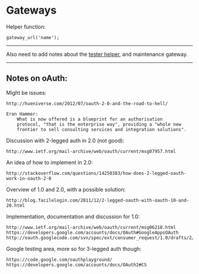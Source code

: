 
# Gateways

Helper function:

	gateway_url('name');

---

Also need to add notes about the [tester helper](../../doc/system/tester.md), and maintenance gateway.

---

## Notes on oAuth:

Might be issues:

	http://hueniverse.com/2012/07/oauth-2-0-and-the-road-to-hell/

	Eran Hammer:
		What is now offered is a blueprint for an authorisation
		protocol, "that is the enterprise way", providing a "whole new
		frontier to sell consulting services and integration solutions".

Discussion with 2-legged auth in 2.0 (not good):

	http://www.ietf.org/mail-archive/web/oauth/current/msg07957.html

An idea of how to implement in 2.0:

	http://stackoverflow.com/questions/14250383/how-does-2-legged-oauth-work-in-oauth-2-0

Overview of 1.0 and 2.0, with a possible solution:

	http://blog.facilelogin.com/2011/12/2-legged-oauth-with-oauth-10-and-20.html

Implementation, documentation and discussion for 1.0:

	http://www.ietf.org/mail-archive/web/oauth/current/msg06218.html
	https://developers.google.com/accounts/docs/OAuth#GoogleAppsOAuth
	http://oauth.googlecode.com/svn/spec/ext/consumer_request/1.0/drafts/2/spec.html

Google testing area, more so for 3-legged auth though:

	https://code.google.com/oauthplayground/
	https://developers.google.com/accounts/docs/OAuth2#CS
